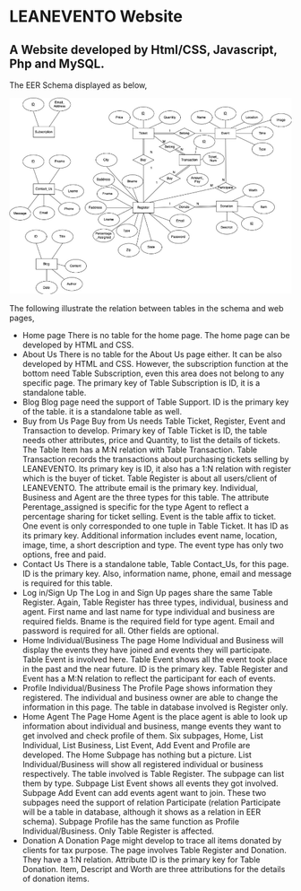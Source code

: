 # LEANEVENTO Website
## A Website developed by Html/CSS, Javascript, Php and MySQL.

The EER Schema displayed as below,

![img](https://github.com/mangfu1231/lean/blob/master/image/EER.png)

The following illustrate the relation between tables in the schema and web pages,

* Home page
There is no table for the home page. The home page can be developed by HTML and CSS.
* About Us
There is no table for the About Us page either. It can be also developed by HTML and CSS. However, the subscription function at the bottom need Table Subscription, even this area does not belong to any specific page. The primary key of Table Subscription is ID, it is a standalone table.
* Blog
Blog page need the support of Table Support. ID is the primary key of the table. it is a standalone table as well.
* Buy from Us
Page Buy from Us needs Table Ticket, Register, Event and Transaction to develop. Primary key of Table Ticket is ID, the table needs other attributes, price and Quantity, to list the details of tickets. The Table Item has a M:N relation with Table Transaction. Table Transaction records the transactions about purchasing tickets selling by LEANEVENTO. Its primary key is ID, it also has a 1:N relation with register which is the buyer of ticket. Table Register is about all users/client of LEANEVENTO. The attribute email is the primary key. Individual, Business and Agent are the three types for this table. The attribute Perentage_assigned is specific for the type Agent to reflect a percentage sharing for ticket selling. Event is the table affix to ticket. One event is only corresponded to one tuple in Table Ticket. It has ID as its primary key. Additional information includes event name, location, image, time, a short description and type. The event type has only two options, free and paid.
* Contact Us
There is a standalone table, Table Contact_Us, for this page. ID is the primary key. Also, information name, phone, email and message is required for this table.
* Log in/Sign Up
The Log in and Sign Up pages share the same Table Register. Again, Table Register has three types, individual, business and agent. First name and last name for type individual and business are required fields. Bname is the required field for type agent. Email and password is required for all. Other fields are optional.
* Home Individual/Business
The page Home Individual and Business will display the events they have joined and events they will participate. Table Event is involved here. Table Event shows all the event took place in the past and the near future. ID is the primary key. Table Register and Event has a M:N relation to reflect the participant for each of events.
* Profile Individual/Business
The Profile Page shows information they registered. The individual and business owner are able to change the information in this page. The table in database involved is Register only.
* Home Agent
The Page Home Agent is the place agent is able to look up information about individual and business, mange events they want to get involved and check profile of them. Six subpages, Home, List Individual, List Business, List Event, Add Event and Profile are developed. The Home Subpage has nothing but a picture. List Individual/Business will show all registered individual or business respectively. The table involved is Table Register. The subpage can list them by type. Subpage List Event shows all events they got involved. Subpage Add Event can add events agent want to join. These two subpages need the support of relation Participate (relation Participate will be a table in database, although it shows as a relation in EER schema). Subpage Profile has the same function as Profile Individual/Business. Only Table Register is affected.
* Donation
A Donation Page might develop to trace all items donated by clients for tax purpose. The page involves Table Register and Donation. They have a 1:N relation. Attribute ID is the primary key for Table Donation. Item, Descript and Worth are three attributions for the details of donation items.
